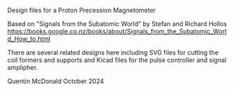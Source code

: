 Design files for a Proton Precession Magnetometer

Based on "Signals from the Subatomic World" by Stefan and Richard Hollos
https://books.google.co.nz/books/about/Signals_from_the_Subatomic_World_How_to.html



There are several related designs here including SVG files for cutting the coil formers and supports and
Kicad files for the pulse controller and signal amplipher. 



Quentin McDonald
October 2024
